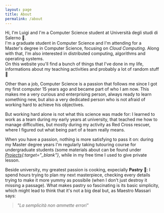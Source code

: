 ```yaml
---
layout: page
title: About
permalink: /about
---
```


Hi, I'm Luigi and I'm a Computer Science student at Università degli studi di Salerno 🏫.  
I'm a graduate student in Computer Science and I'm attending for a Master's degree in Computer Science, focusing on *Cloud Computing*. Along with that, I'm also interested in distributed computing, algorithms and operating systems.  
On this website you'll find a bunch of things that I've done in my life, informations about my teaching activities and probably a lot of random stuff 🐲 

Other than a job, Computer Science is a passion that follows me since I got my first computer 15 years ago and became part of who I am now. This makes me a very curious and enterprising person, always ready to learn something new, but also a very dedicated person who is not afraid of working hard to achieve his objectives. 

But working hard alone is not what this science was made for: I learned to work as a team during my early years at university, that teached me how to manage difficulties, but mostly during my activity as Red Cross rescuer, where I figured out what being part of a team really means.   

When you have a passion, nothing is more satisfying to pass it on: during my Master degree years I'm regularly taking tutouring course for undergraduate students (some materials about can be found under *[Projects](/projects){:target="_blank"}*, while in my free time I used to give private lesson. 


Beside university, my greatest passion is cooking, expecially **Pastry** 🍰: I spend hours trying to plan my next masterpiece, checking every details trying to make it more yummy as possibile (when I don't just destroy it missing a passage). What makes pastry so fascinating is its basic simplicity, which might lead to think that it's not a big deal but, as Maestro Massari says:

>*"La semplicità non ammette errori"*
